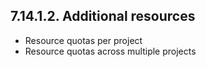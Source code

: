 ## 7.14.1.2. Additional resources

- Resource quotas per project
- Resource quotas across multiple projects

